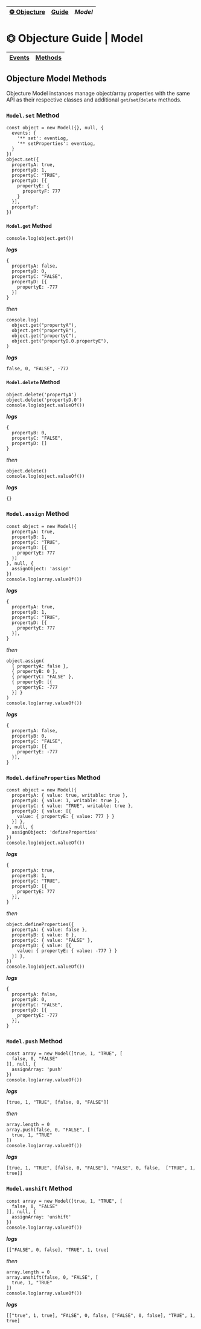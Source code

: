 | [❂ Objecture](../../../README.md) | [Guide](../index.md) | *Model* |
| :-- | :-- | :-- |
# ⏣ Objecture Guide \| Model
| [Events](./events/index.md) | [Methods](./methods/index.md) |
| :-- | :-- |

## Objecture Model Methods
Objecture Model instances manage object/array properties with the same API as their respective classes and additional `get`/`set`/`delete` methods.  
### `Model.set` Method
```
const object = new Model({}, null, {
  events: {
    '** set': eventLog,
    '** setProperties': eventLog,
  }
})
object.set({
  propertyA: true,
  propertyB: 1,
  propertyC: "TRUE",
  propertyD: [{
    propertyE: {
      propertyF: 777
    }
  }],
  propertyF: 
})
```
#### `Model.get` Method
```
console.log(object.get())
```
***logs***  
```
{
  propertyA: false,
  propertyB: 0,
  propertyC: "FALSE",
  propertyD: [{
    propertyE: -777
  }]
}
```
*then*  
```
console.log(
  object.get("propertyA"),
  object.get("propertyB"),
  object.get("propertyC"),
  object.get("propertyD.0.propertyE"),
)
```
***logs***  
```
false, 0, "FALSE", -777
```
#### `Model.delete` Method
```
object.delete('propertyA')
object.delete('propertyD.0')
console.log(object.valueOf())
```
***logs***  
```
{
  propertyB: 0,
  propertyC: "FALSE",
  propertyD: []
}
```
*then*  
```
object.delete()
console.log(object.valueOf())
```
***logs***  
```
{}
```

### `Model.assign` Method
```
const object = new Model({
  propertyA: true,
  propertyB: 1,
  propertyC: "TRUE",
  propertyD: [{
    propertyE: 777
  }]
}, null, {
  assignObject: 'assign'
})
console.log(array.valueOf())
```
***logs***  
```
{
  propertyA: true,
  propertyB: 1,
  propertyC: "TRUE",
  propertyD: [{
    propertyE: 777
  }],
}
```
*then*  
```
object.assign(
  { propertyA: false },
  { propertyB: 0 },
  { propertyC: "FALSE" },
  { propertyD: [{
    propertyE: -777
  }] }
)
console.log(array.valueOf())
```
***logs***
```
{
  propertyA: false,
  propertyB: 0,
  propertyC: "FALSE",
  propertyD: [{
    propertyE: -777
  }],
}
```
### `Model.defineProperties` Method
```
const object = new Model({
  propertyA: { value: true, writable: true },
  propertyB: { value: 1, writable: true },
  propertyC: { value: "TRUE", writable: true },
  propertyD: { value: [{
    value: { propertyE: { value: 777 } }
  }] },
}, null, {
  assignObject: 'defineProperties'
})
console.log(object.valueOf())
```
***logs***  
```
{
  propertyA: true,
  propertyB: 1,
  propertyC: "TRUE",
  propertyD: [{
    propertyE: 777
  }],
}
```
*then*  
```
object.defineProperties({
  propertyA: { value: false },
  propertyB: { value: 0 },
  propertyC: { value: "FALSE" },
  propertyD: { value: [{
    value: { propertyE: { value: -777 } }
  }] },
})
console.log(object.valueOf())
```
***logs***
```
{
  propertyA: false,
  propertyB: 0,
  propertyC: "FALSE",
  propertyD: [{
    propertyE: -777
  }],
}
```
### `Model.push` Method
```
const array = new Model([true, 1, "TRUE", [
  false, 0, "FALSE"
]], null, {
  assignArray: 'push'
})
console.log(array.valueOf())
```
***logs***  
```
[true, 1, "TRUE", [false, 0, "FALSE"]]
```
*then*  
```
array.length = 0
array.push(false, 0, "FALSE", [
  true, 1, "TRUE"
])
console.log(array.valueOf())
```
***logs***  
```
[true, 1, "TRUE", [false, 0, "FALSE"], "FALSE", 0, false,  ["TRUE", 1, true]]
```

### `Model.unshift` Method
```
const array = new Model([true, 1, "TRUE", [
  false, 0, "FALSE" 
]], null, {
  assignArray: 'unshift'
})
console.log(array.valueOf())
```
***logs***  
```
[["FALSE", 0, false], "TRUE", 1, true]
```
*then*  
```
array.length = 0
array.unshift(false, 0, "FALSE", [
  true, 1, "TRUE"
])
console.log(array.valueOf())
```
***logs***  
```
[["true", 1, true], "FALSE", 0, false, ["FALSE", 0, false], "TRUE", 1, true]
```

